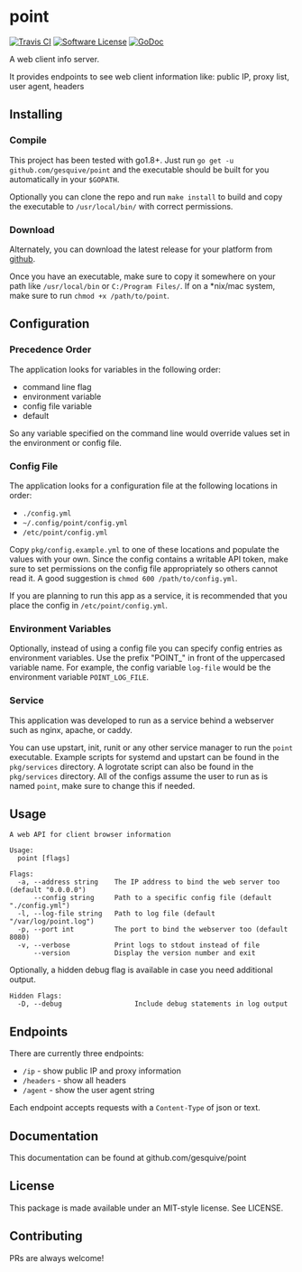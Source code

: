 # point
[![Travis CI](https://img.shields.io/travis/gesquive/point/master.svg?style=flat-square)](https://travis-ci.org/gesquive/point)
[![Software License](https://img.shields.io/badge/License-MIT-orange.svg?style=flat-square)](https://github.com/gesquive/point/blob/master/LICENSE)
[![GoDoc](https://img.shields.io/badge/godoc-reference-blue.svg?style=flat-square)](https://godoc.org/github.com/gesquive/point)

A web client info server.

It provides endpoints to see web client information like: public IP, proxy list, user agent, headers

## Installing

### Compile
This project has been tested with go1.8+. Just run `go get -u github.com/gesquive/point` and the executable should be built for you automatically in your `$GOPATH`.

Optionally you can clone the repo and run `make install` to build and copy the executable to `/usr/local/bin/` with correct permissions.

### Download
Alternately, you can download the latest release for your platform from [github](https://github.com/gesquive/point/releases).

Once you have an executable, make sure to copy it somewhere on your path like `/usr/local/bin` or `C:/Program Files/`.
If on a \*nix/mac system, make sure to run `chmod +x /path/to/point`.

## Configuration

### Precedence Order
The application looks for variables in the following order:
 - command line flag
 - environment variable
 - config file variable
 - default

So any variable specified on the command line would override values set in the environment or config file.

### Config File
The application looks for a configuration file at the following locations in order:
 - `./config.yml`
 - `~/.config/point/config.yml`
 - `/etc/point/config.yml`

Copy `pkg/config.example.yml` to one of these locations and populate the values with your own. Since the config contains a writable API token, make sure to set permissions on the config file appropriately so others cannot read it. A good suggestion is `chmod 600 /path/to/config.yml`.

If you are planning to run this app as a service, it is recommended that you place the config in `/etc/point/config.yml`.

### Environment Variables
Optionally, instead of using a config file you can specify config entries as environment variables. Use the prefix "POINT_" in front of the uppercased variable name. For example, the config variable `log-file` would be the environment variable `POINT_LOG_FILE`.

### Service
This application was developed to run as a service behind a webserver such as nginx, apache, or caddy.

You can use upstart, init, runit or any other service manager to run the `point` executable. Example scripts for systemd and upstart can be found in the `pkg/services` directory. A logrotate script can also be found in the `pkg/services` directory. All of the configs assume the user to run as is named `point`, make sure to change this if needed.

## Usage

```console
A web API for client browser information

Usage:
  point [flags]

Flags:
  -a, --address string    The IP address to bind the web server too (default "0.0.0.0")
      --config string     Path to a specific config file (default "./config.yml")
  -l, --log-file string   Path to log file (default "/var/log/point.log")
  -p, --port int          The port to bind the webserver too (default 8080)
  -v, --verbose           Print logs to stdout instead of file
      --version           Display the version number and exit
```

Optionally, a hidden debug flag is available in case you need additional output.
```console
Hidden Flags:
  -D, --debug                  Include debug statements in log output
```

## Endpoints
There are currently three endpoints:
- `/ip` - show public IP and proxy information
- `/headers` - show all headers
- `/agent` - show the user agent string

Each endpoint accepts requests with a `Content-Type` of json or text.

## Documentation

This documentation can be found at github.com/gesquive/point

## License

This package is made available under an MIT-style license. See LICENSE.

## Contributing

PRs are always welcome!
